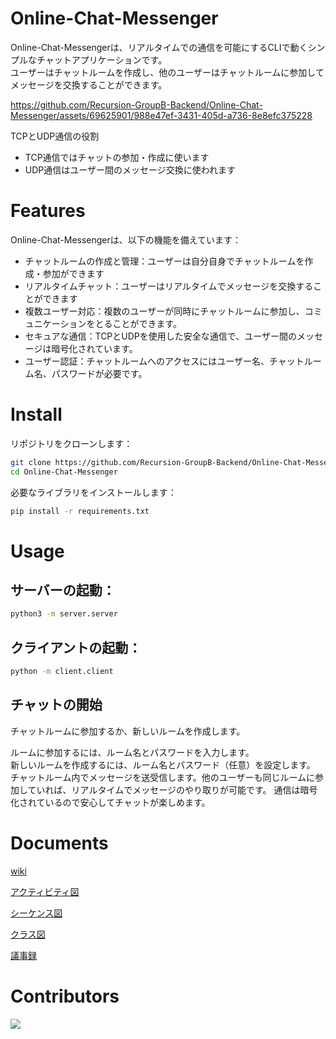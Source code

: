 # Online-Chat-Messenger
Online-Chat-Messengerは、リアルタイムでの通信を可能にするCLIで動くシンプルなチャットアプリケーションです。</br>
ユーザーはチャットルームを作成し、他のユーザーはチャットルームに参加してメッセージを交換することができます。


https://github.com/Recursion-GroupB-Backend/Online-Chat-Messenger/assets/69625901/988e47ef-3431-405d-a736-8e8efc375228



TCPとUDP通信の役割

- TCP通信ではチャットの参加・作成に使います
- UDP通信はユーザー間のメッセージ交換に使われます

# Features
Online-Chat-Messengerは、以下の機能を備えています：

- チャットルームの作成と管理：ユーザーは自分自身でチャットルームを作成・参加ができます
- リアルタイムチャット：ユーザーはリアルタイムでメッセージを交換することができます
- 複数ユーザー対応：複数のユーザーが同時にチャットルームに参加し、コミュニケーションをとることができます。
- セキュアな通信：TCPとUDPを使用した安全な通信で、ユーザー間のメッセージは暗号化されています。
- ユーザー認証：チャットルームへのアクセスにはユーザー名、チャットルーム名、パスワードが必要です。

# **Install**

リポジトリをクローンします：

```bash
git clone https://github.com/Recursion-GroupB-Backend/Online-Chat-Messenger.git
cd Online-Chat-Messenger
```

必要なライブラリをインストールします：

```bash
pip install -r requirements.txt
```

# Usage

## サーバーの起動：

```bash
python3 -m server.server
```

## クライアントの起動：

```bash
python -m client.client
```

## チャットの開始
チャットルームに参加するか、新しいルームを作成します。

ルームに参加するには、ルーム名とパスワードを入力します。</br>
新しいルームを作成するには、ルーム名とパスワード（任意）を設定します。</br>
チャットルーム内でメッセージを送受信します。他のユーザーも同じルームに参加していれば、リアルタイムでメッセージのやり取りが可能です。
通信は暗号化されているので安心してチャットが楽しめます。


# Documents

[wiki](https://github.com/Recursion-Group-B/card-game/wiki](https://github.com/Recursion-GroupB-Backend/Online-Chat-Messenger/wiki))

[アクティビティ図](https://github.com/Recursion-GroupB-Backend/Online-Chat-Messenger/wiki#%E3%82%A2%E3%82%AF%E3%83%86%E3%82%A3%E3%83%93%E3%83%86%E3%82%A3%E5%9B%B3)

[シーケンス図](https://github.com/Recursion-GroupB-Backend/Online-Chat-Messenger/wiki#%E3%82%B7%E3%83%BC%E3%82%B1%E3%83%B3%E3%82%B9%E5%9B%B3)

[クラス図](https://github.com/Recursion-GroupB-Backend/Online-Chat-Messenger/wiki#%E3%82%AF%E3%83%A9%E3%82%B9%E5%9B%B3)

[議事録](https://github.com/Recursion-GroupB-Backend/dev-log)



# Contributors
<a href="https://github.com/Recursion-GroupB-Backend/Online-Chat-Messenger/graphs/contributors">
  <img src="https://contrib.rocks/image?repo=Recursion-GroupB-Backend/Online-Chat-Messenger" />
</a>
